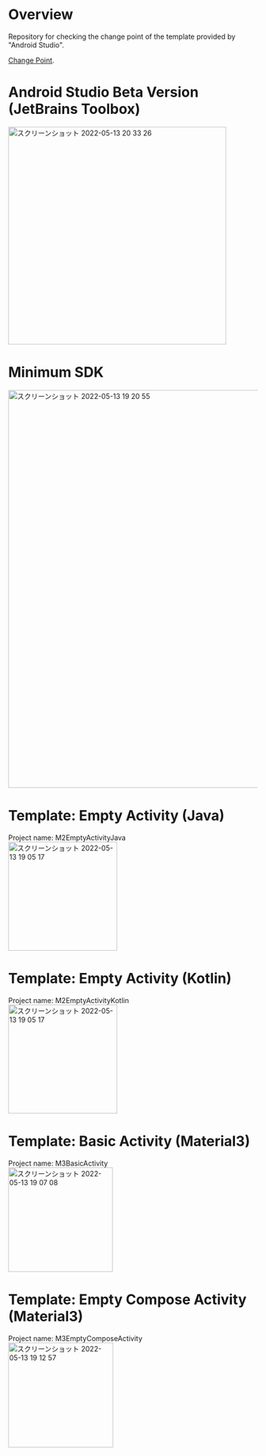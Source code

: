 # Overview
Repository for checking the change point of the template provided by "Android Studio".<br>

[Change Point](https://github.com/LeoAndo/android-template-project-change-point/pulls).<br>

# Android Studio Beta Version (JetBrains Toolbox)

<img width="440" alt="スクリーンショット 2022-05-13 20 33 26" src="https://user-images.githubusercontent.com/16476224/168274920-a00efe42-7adb-41be-976f-1042aac3ba20.png">

# Minimum SDK
<img width="804" alt="スクリーンショット 2022-05-13 19 20 55" src="https://user-images.githubusercontent.com/16476224/168264188-6479b76f-7723-4d90-b6e9-d3e7957b3dd7.png">


# Template: Empty Activity (Java)

Project name: M2EmptyActivityJava<br>
<img width="220" alt="スクリーンショット 2022-05-13 19 05 17" src="https://user-images.githubusercontent.com/16476224/168261617-fc9860c2-ec26-4997-9b78-02d1139dcd69.png">

# Template: Empty Activity (Kotlin)

Project name: M2EmptyActivityKotlin<br>
<img width="220" alt="スクリーンショット 2022-05-13 19 05 17" src="https://user-images.githubusercontent.com/16476224/168261617-fc9860c2-ec26-4997-9b78-02d1139dcd69.png">

# Template: Basic Activity (Material3)

Project name: M3BasicActivity<br>
<img width="211" alt="スクリーンショット 2022-05-13 19 07 08" src="https://user-images.githubusercontent.com/16476224/168261959-a52e2289-186a-476f-bb1b-fdf56d36afd5.png">

# Template: Empty Compose Activity (Material3)

Project name: M3EmptyComposeActivity<br>
<img width="212" alt="スクリーンショット 2022-05-13 19 12 57" src="https://user-images.githubusercontent.com/16476224/168262864-a9938ca4-f4a1-4aa2-a9b8-bd5bdc8cd881.png">
